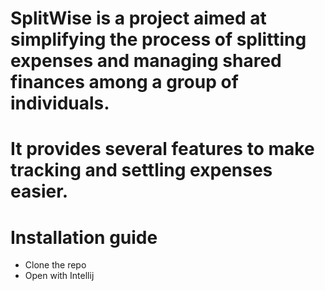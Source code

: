 
# SplitWise is a project aimed at simplifying the process of splitting expenses and managing shared finances among a group of individuals.
# It provides several features to make tracking and settling expenses easier.

# Installation guide
- Clone the repo
- Open with Intellij